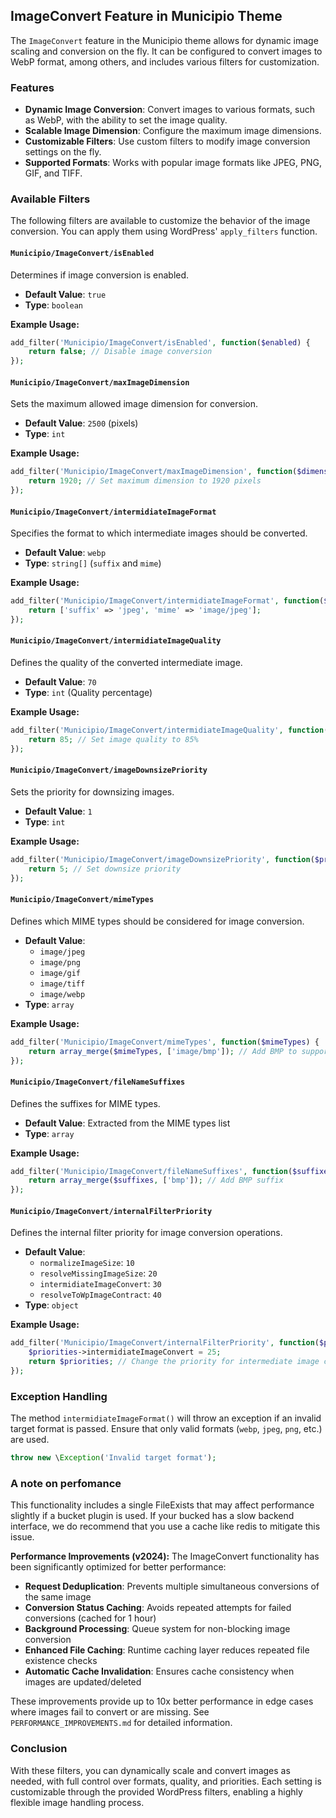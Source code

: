 ## ImageConvert Feature in Municipio Theme

The `ImageConvert` feature in the Municipio theme allows for dynamic image scaling and conversion on the fly. It can be configured to convert images to WebP format, among others, and includes various filters for customization.

### Features

- **Dynamic Image Conversion**: Convert images to various formats, such as WebP, with the ability to set the image quality.
- **Scalable Image Dimension**: Configure the maximum image dimensions.
- **Customizable Filters**: Use custom filters to modify image conversion settings on the fly.
- **Supported Formats**: Works with popular image formats like JPEG, PNG, GIF, and TIFF.

### Available Filters

The following filters are available to customize the behavior of the image conversion. You can apply them using WordPress' `apply_filters` function.

#### `Municipio/ImageConvert/isEnabled`

Determines if image conversion is enabled.

- **Default Value**: `true`
- **Type**: `boolean`
  
**Example Usage:**

```php
add_filter('Municipio/ImageConvert/isEnabled', function($enabled) {
    return false; // Disable image conversion
});
```

#### `Municipio/ImageConvert/maxImageDimension`

Sets the maximum allowed image dimension for conversion.

- **Default Value**: `2500` (pixels)
- **Type**: `int`
  
**Example Usage:**

```php
add_filter('Municipio/ImageConvert/maxImageDimension', function($dimension) {
    return 1920; // Set maximum dimension to 1920 pixels
});
```

#### `Municipio/ImageConvert/intermidiateImageFormat`

Specifies the format to which intermediate images should be converted.

- **Default Value**: `webp`
- **Type**: `string[]` (`suffix` and `mime`)

**Example Usage:**

```php
add_filter('Municipio/ImageConvert/intermidiateImageFormat', function($format) {
    return ['suffix' => 'jpeg', 'mime' => 'image/jpeg'];
});
```

#### `Municipio/ImageConvert/intermidiateImageQuality`

Defines the quality of the converted intermediate image.

- **Default Value**: `70`
- **Type**: `int` (Quality percentage)

**Example Usage:**

```php
add_filter('Municipio/ImageConvert/intermidiateImageQuality', function($quality) {
    return 85; // Set image quality to 85%
});
```

#### `Municipio/ImageConvert/imageDownsizePriority`

Sets the priority for downsizing images.

- **Default Value**: `1`
- **Type**: `int`

**Example Usage:**

```php
add_filter('Municipio/ImageConvert/imageDownsizePriority', function($priority) {
    return 5; // Set downsize priority
});
```

#### `Municipio/ImageConvert/mimeTypes`

Defines which MIME types should be considered for image conversion.

- **Default Value**:
    - `image/jpeg`
    - `image/png`
    - `image/gif`
    - `image/tiff`
    - `image/webp`
- **Type**: `array`

**Example Usage:**

```php
add_filter('Municipio/ImageConvert/mimeTypes', function($mimeTypes) {
    return array_merge($mimeTypes, ['image/bmp']); // Add BMP to supported MIME types
});
```

#### `Municipio/ImageConvert/fileNameSuffixes`

Defines the suffixes for MIME types.

- **Default Value**: Extracted from the MIME types list
- **Type**: `array`

**Example Usage:**

```php
add_filter('Municipio/ImageConvert/fileNameSuffixes', function($suffixes) {
    return array_merge($suffixes, ['bmp']); // Add BMP suffix
});
```

#### `Municipio/ImageConvert/internalFilterPriority`

Defines the internal filter priority for image conversion operations.

- **Default Value**:
    - `normalizeImageSize`: `10`
    - `resolveMissingImageSize`: `20`
    - `intermidiateImageConvert`: `30`
    - `resolveToWpImageContract`: `40`
- **Type**: `object`

**Example Usage:**

```php
add_filter('Municipio/ImageConvert/internalFilterPriority', function($priorities) {
    $priorities->intermidiateImageConvert = 25;
    return $priorities; // Change the priority for intermediate image conversion
});
```

### Exception Handling

The method `intermidiateImageFormat()` will throw an exception if an invalid target format is passed. Ensure that only valid formats (`webp`, `jpeg`, `png`, etc.) are used.

```php
throw new \Exception('Invalid target format');
```

### A note on perfomance
This functionality includes a single FileExists that may affect performance slightly if a bucket plugin is used. If your bucked has a slow backend interface, we do recommend that you use a cache like redis to mitigate this issue.

**Performance Improvements (v2024):**
The ImageConvert functionality has been significantly optimized for better performance:

- **Request Deduplication**: Prevents multiple simultaneous conversions of the same image
- **Conversion Status Caching**: Avoids repeated attempts for failed conversions (cached for 1 hour)
- **Background Processing**: Queue system for non-blocking image conversion
- **Enhanced File Caching**: Runtime caching layer reduces repeated file existence checks
- **Automatic Cache Invalidation**: Ensures cache consistency when images are updated/deleted

These improvements provide up to 10x better performance in edge cases where images fail to convert or are missing. See `PERFORMANCE_IMPROVEMENTS.md` for detailed information.

### Conclusion

With these filters, you can dynamically scale and convert images as needed, with full control over formats, quality, and priorities. Each setting is customizable through the provided WordPress filters, enabling a highly flexible image handling process.